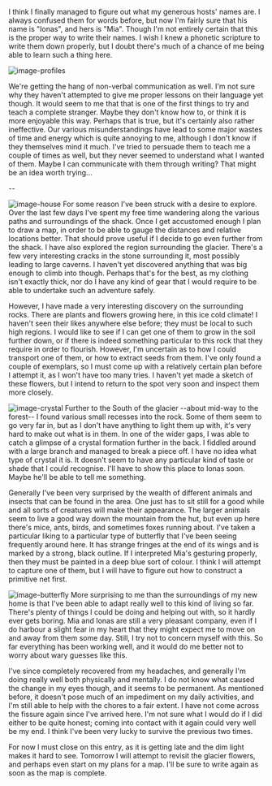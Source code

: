 I think I finally managed to figure out what my generous hosts' names are. I always confused them for words before, but now I'm fairly sure that his name is "Ionas", and hers is "Mia". Though I'm not entirely certain that this is the proper way to write their names. I wish I knew a phonetic scripture to write them down properly, but I doubt there's much of a chance of me being able to learn such a thing here.

<img alt="image-profiles" src="https://filebox.tymoon.eu/file/TmpJMA==" class="right" />

We're getting the hang of non-verbal communication as well. I'm not sure why they haven't attempted to give me proper lessons on their language yet though. It would seem to me that that is one of the first things to try and teach a complete stranger. Maybe they don't know how to, or think it is more enjoyable this way. Perhaps that is true, but it's certainly also rather ineffective. Our various misunderstandings have lead to some major wastes of time and energy which is quite annoying to me, although I don't know if they themselves mind it much. I've tried to persuade them to teach me a couple of times as well, but they never seemed to understand what I wanted of them. Maybe I can communicate with them through writing? That might be an idea worth trying...

--

<img alt="image-house" src="https://filebox.tymoon.eu/file/TmpJeA==" class="left" /> For some reason I've been struck with a desire to explore. Over the last few days I've spent my free time wandering along the various paths and surroundings of the shack. Once I get accustomed enough I plan to draw a map, in order to be able to gauge the distances and relative locations better. That should prove useful if I decide to go even further from the shack. I have also explored the region surrounding the glacier. There's a few very interesting cracks in the stone surrounding it, most possibly leading to large caverns. I haven't yet discovered anything that was big enough to climb into though. Perhaps that's for the best, as my clothing isn't exactly thick, nor do I have any kind of gear that I would require to be able to undertake such an adventure safely.

However, I have made a very interesting discovery on the surrounding rocks. There are plants and flowers growing here, in this ice cold climate! I haven't seen their likes anywhere else before; they must be local to such high regions. I would like to see if I can get one of them to grow in the soil further down, or if there is indeed something particular to this rock that they require in order to flourish. However, I'm uncertain as to how I could transport one of them, or how to extract seeds from them. I've only found a couple of exemplars, so I must come up with a relatively certain plan before I attempt it, as I won't have too many tries. I haven't yet made a sketch of these flowers, but I intend to return to the spot very soon and inspect them more closely.

<img alt="image-crystal" src="https://filebox.tymoon.eu/file/TmpJeQ==" class="right" /> Further to the South of the glacier --about mid-way to the forest-- I found various small recesses into the rock. Some of them seem to go very far in, but as I don't have anything to light them up with, it's very hard to make out what is in them. In one of the wider gaps, I was able to catch a glimpse of a crystal formation further in the back. I fiddled around with a large branch and managed to break a piece off. I have no idea what type of crystal it is. It doesn't seem to have any particular kind of taste or shade that I could recognise. I'll have to show this place to Ionas soon. Maybe he'll be able to tell me something.

Generally I've been very surprised by the wealth of different animals and insects that can be found in the area. One just has to sit still for a good while and all sorts of creatures will make their appearance. The larger animals seem to live a good way down the mountain from the hut, but even up here there's mice, ants, birds, and sometimes foxes running about. I've taken a particular liking to a particular type of butterfly that I've been seeing frequently around here. It has strange fringes at the end of its wings and is marked by a strong, black outline. If I interpreted Mia's gesturing properly, then they must be painted in a deep blue sort of colour. I think I will attempt to capture one of them, but I will have to figure out how to construct a primitive net first.

<img alt="image-butterfly" src="https://filebox.tymoon.eu/file/TmpJeg==" class="left" /> More surprising to me than the surroundings of my new home is that I've been able to adapt really well to this kind of living so far. There's plenty of things I could be doing and helping out with, so it hardly ever gets boring. Mia and Ionas are still a very pleasant company, even if I do harbour a slight fear in my heart that they might expect me to move on and away from them some day. Still, I try not to concern myself with this. So far everything has been working well, and it would do me better not to worry about wary guesses like this.

I've since completely recovered from my headaches, and generally I'm doing really well both physically and mentally. I do not know what caused the change in my eyes though, and it seems to be permanent. As mentioned before, it doesn't pose much of an impediment on my daily activities, and I'm still able to help with the chores to a fair extent. I have not come across the fissure again since I've arrived here. I'm not sure what I would do if I did either to be quite honest; coming into contact with it again could very well be my end. I think I've been very lucky to survive the previous two times.

For now I must close on this entry, as it is getting late and the dim light makes it hard to see. Tomorrow I will attempt to revisit the glacier flowers, and perhaps even start on my plans for a map. I'll be sure to write again as soon as the map is complete.
